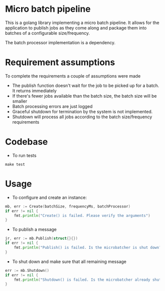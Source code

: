 # Micro batch pipeline

This is a golang library implementing a micro batch pipeline. It allows for the application to publish jobs as they come along and package them into batches of a configurable size/frequency.

The batch processor implementation is a dependency.

# Requirement assumptions

To complete the requirements a couple of assumptions were made

- The publish function doesn't wait for the job to be picked up for a batch. It returns immediately
- If there's fewer jobs available than the batch size, the batch size will be smaller
- Batch processing errors are just logged
- Graceful shutdown for termination by the system is not implemented. 
- Shutdown will process all jobs according to the batch size/frequency requirements

# Codebase

- To run tests
```shell
make test
```

# Usage

- To configure and create an instance:
```go
mb, err := Create(batchSize, frequencyMs, batchProcessor)
if err != nil {
    fmt.println("Create() is failed. Please verify the arguments")
}
```

- To publish a message
```go
jr, err := mb.Publish(struct{}{})
if err != nil {
    fmt.println("Publish() is failed. Is the microbatcher is shut down?")
}
```

- To shut down and make sure that all remaining message
```go
err := mb.Shutdown()
if err != nil {
    fmt.println("Shutdown() is failed. Is the microbatcher already shut down?")
}

```
